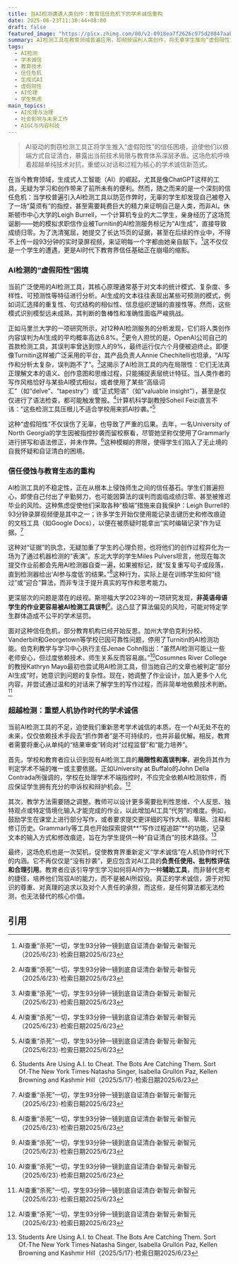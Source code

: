 ```yaml
---
title: 当AI检测遭遇人类创作：教育信任危机下的学术诚信重构
date: 2025-06-23T11:30:44+08:00
draft: false
featured_image: "https://picx.zhimg.com/80/v2-0918ea7f2626c975d28847aab8e563fd_1440w.png"
summary: AI检测工具在教育领域普遍应用，却频频误判人类创作，将无辜学生推向“虚假阳性”的信任困境。学生们不得不采取录屏等极端方式自证清白，导致普遍的焦虑和师生信任关系的侵蚀。文章分析了AI检测的技术局限及社会影响，呼吁教育界超越技术对抗，转而重塑以过程、对话和负责任的AI使用为核心的学术诚信新范式。
tags: 
  - AI检测
  - 学术诚信
  - 教育技术
  - 信任危机
  - 生成式AI
  - 虚假阳性
  - AI伦理
  - 学生焦虑
main_topics: 
  - AI伦理与治理
  - 社会影响与未来工作
  - AIGC与内容科技
---
```


> AI驱动的剽窃检测工具正将学生推入“虚假阳性”的信任困境，迫使他们以极端方式自证清白，暴露出当前技术局限与教育体系深层矛盾。这场危机呼唤着超越单纯技术对抗，重塑以对话和过程为核心的学术诚信新范式。

在当今教育领域，生成式人工智能（AI）的崛起，尤其是像ChatGPT这样的工具，无疑为学习和创作带来了前所未有的便利。然而，随之而来的是一个深刻的信任危机：当学校普遍引入AI检测工具以防范作弊时，无辜的学生却发现自己被卷入了一场“莫须有”的指控，甚至需要耗费巨大的精力来证明自己是人类，而非AI。休斯顿市中心大学的Leigh Burrell，一个计算机专业的大二学生，亲身经历了这场荒诞剧——她的模拟求职信作业被Turnitin的AI检测服务标记为“AI生成”，直接导致成绩归零。为了洗清冤屈，她提交了长达15页的证据，甚至在后续的作业中，不得不上传一段93分钟的实时录屏视频，来证明每一个字都由她亲自敲下。[^1]这不仅仅是一个学生的遭遇，更是AI时代下教育界信任基础正在崩塌的缩影。

### AI检测的“虚假阳性”困境

当前广泛使用的AI检测工具，其核心原理通常基于对文本的统计模式、复杂度、多样性、可预测性等特征进行分析。AI生成的文本往往表现出某些可预测的模式，例如词汇选择的重复性、句式结构的相似性、信息组织逻辑的直接性等。然而，这些模式识别模型远未成熟，其判断的鲁棒性和准确性面临严峻挑战。

正如马里兰大学的一项研究所示，对12种AI检测服务的分析发现，它们将人类创作内容误判为AI生成的平均概率高达6.8%。[^1]更令人担忧的是，OpenAI公司自己的首款检测工具，其误判率曾达到惊人的9%，最终运行仅六个月便被迫终止。即便像Turnitin这样被广泛采用的平台，其产品负责人Annie Chechitelli也坦承，“AI写作和分析太复杂，误判跑不了”。[^1]这揭示了AI检测工具的内在局限性：它们无法真正理解文本的语义、创作意图和思维过程，只能捕捉表层统计特征。当人类作者的写作风格恰好与某些AI模式相似，或者使用了某些“高级词汇”（如“delve”、“tapestry”）或“正式短语”（如“valuable insight”），甚至是仅仅进行了语法检查，都可能触发警报。[^1]计算机科学副教授Soheil Feizi直言不讳：“这些检测工具压根儿不适合学校用来抓AI抄袭。”[^1]

这种“虚假阳性”不仅误伤了无辜，也导致了严重的后果。去年，一名University of North Georgia的学生因被指控抄袭而留校察看，尽管她坚称仅使用了Grammarly进行拼写和语法修正，并未作弊。[^2]这种模糊的界限，使得学生们陷入了无止境的自我怀疑和自证清白的困境。

### 信任侵蚀与教育生态的重构

AI检测工具的不稳定性，正在从根本上侵蚀师生之间的信任基石。学生们普遍担心，即使自己付出了辛勤努力，也可能因算法的误判而面临成绩归零、甚至被推迟毕业的风险。这种焦虑促使他们采取各种“极端”措施来自我保护：Leigh Burrell的93分钟录屏视频便是其中之一；许多学生开始仅使用能记录击键历史和修改痕迹的文档工具（如Google Docs），以便在被质疑时能拿出“实时编辑记录”作为证据。[^1]

这种对“证据”的执念，无疑加重了学生的心理负担，也将他们的创作过程异化为一场为了通过机器检测的“表演”。东北大学的学生Miles Pulvers坦言，他现在每次提交作业前都会先用AI检测器自查一遍，如果被标记，就“反复重写句子或段落，直到检测器给出‘AI参与度低’的结果。”[^1]这种行为，实际上是在训练学生如何“绕过”或“迎合”算法，而非专注于提升真实的写作和思考能力。

更深层次的问题是潜在的歧视。斯坦福大学2023年的一项研究发现，**非英语母语学生的作业更容易被AI检测工具误判**[^1]。这凸显了算法偏见的风险，可能对特定学生群体造成不公平的学术惩罚。

面对这种信任危机，部分教育机构已经开始反思。加州大学伯克利分校、Vanderbilt和Georgetown等学校已因可靠性问题，停用了Turnitin的AI检测功能。伯克利教学与学习中心执行主任Jenae Cohn指出：“虽然AI检测可能让一些老师安心，但过度依赖技术，师生关系反而容易崩。”[^1]Cosumnes River College的教授Kathryn Mayo最初也尝试用AI检测工具，但当她自己的文章也被判定“部分AI生成”时，她意识到问题的复杂性。现在，她调整了作业设计，加入更多个人化内容，并尝试通过温和的对话来了解学生的写作过程，而非简单地依赖技术判断。[^1]

### 超越检测：重塑人机协作时代的学术诚信

当前AI检测工具的不足，迫使我们重新思考学术诚信的本质。在一个AI无处不在的未来，仅仅依赖技术手段去“抓作弊者”是不可持续的，也并非最优解。相反，教育者需要将重心从单纯的“结果审查”转向对“过程监督”和“能力培养”。

首先，学校和教育者应认识到现有AI检测工具的**局限性和高误判率**，避免将其作为判定学术不端的唯一或主要依据。正如University at Buffalo的John Della Contrada所强调的，学校在处理学术不端指控时，不应完全依赖AI检测软件，而应保证学生拥有充分的申诉权和辩护机会。[^1]

其次，教学方法需要随之调整。教师可以设计更多需要批判性思维、个人反思、独特观点或特定情境化输入才能完成的作业，以此增加AI工具“代劳”的难度。例如，鼓励学生在课堂上进行部分写作，或者要求提交更详细的写作大纲、草稿、注释和修订历史。Grammarly等工具也开始探索提供**“写作过程追踪”**的功能，记录文本的输入方式和修改痕迹，旨在为学生提供一种“自证清白”的技术路径。[^2]

最终，这场危机也是一次契机，促使教育界重新定义“学术诚信”在人机协作时代下的内涵。它不再仅仅是“没有抄袭”，更应包含对AI工具的**负责任使用、批判性评估和合理引用**。教育者应该引导学生学习如何将AI作为一种**辅助工具**，而非替代思考的捷径，培养他们驾驭AI的能力，而不是被AI所奴役。真正的学术诚信，源于对知识的尊重、对真理的追求以及对个人责任的承担，而这些，是任何算法都无法检测，也无法替代的核心价值。

## 引用
[^1]: AI查重“杀死”一切，学生93分钟一镜到底自证清白·新智元·新智元（2025/6/23）·检索日期2025/6/23
[^2]: Students Are Using A.I. to Cheat. The Bots Are Catching Them. Sort Of.·The New York Times·Natasha Singer, Isabella Grullón Paz, Kellen Browning and Kashmir Hill（2025/5/17）·检索日期2025/6/23
